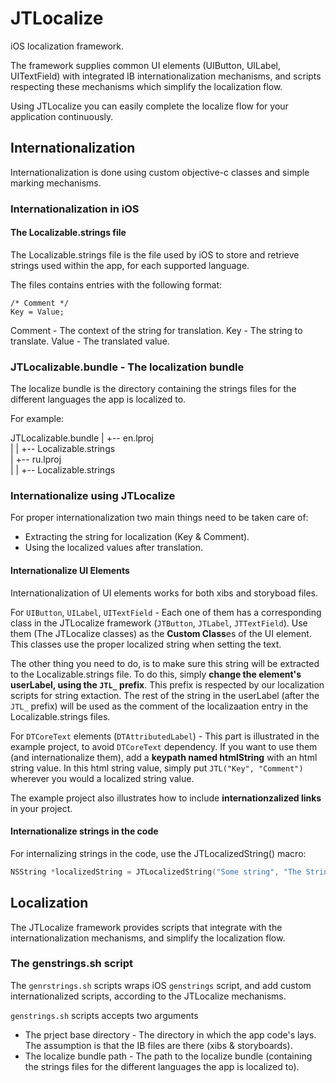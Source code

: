 JTLocalize
==========

iOS localization framework.

The framework supplies common UI elements (UIButton, UILabel, UITextField) with integrated IB internationalization mechanisms,
and scripts respecting these mechanisms which simplify the localization flow.

Using JTLocalize you can easily complete the localize flow for your application continuously.

## Internationalization

Internationalization is done using custom objective-c classes and simple marking mechanisms.

### Internationalization in iOS

#### The Localizable.strings file
The Localizable.strings file is the file used by iOS to store and retrieve strings used within the app, for each supported language.

The files contains entries with the following format:
```
/* Comment */
Key = Value;
```

Comment - The context of the string for translation.
Key - The string to translate.
Value - The translated value.

### JTLocalizable.bundle - The localization bundle

The localize bundle is the directory containing the strings files for the different languages the app is localized to.

For example:

JTLocalizable.bundle
|   +-- en.lproj <br/>
|   |   +-- Localizable.strings <br/>
|   +-- ru.lproj <br/>
|   |   +-- Localizable.strings <br/>


### Internationalize using JTLocalize

For proper internationalization two main things need to be taken care of:                                               
- Extracting the string for localization (Key & Comment).                                                             
- Using the localized values after translation. 

#### Internationalize UI Elements

Internationalization of UI elements works for both xibs and storyboad files.

For `UIButton`, `UILabel`, `UITextField` - Each one of them has a corresponding class in the JTLocalize framework (`JTButton`, `JTLabel`, `JTTextField`).
Use them (The JTLocalize classes) as the **Custom Class**es of the UI element. 
This classes use the proper localized string when setting the text.

The other thing you need to do, is to make sure this string will be extracted to the Localizable.strings file.
To do this, simply **change the element's userLabel, using the `JTL_` prefix**. 
This prefix is respected by our localization scripts for string extaction.
The rest of the string in the userLabel (after the `JTL_` prefix) will be used as the comment of the localizaation entry in the Localizable.strings files.

For `DTCoreText` elements (`DTAttributedLabel`) - This part is illustrated in the example project, to avoid `DTCoreText` dependency. 
If you want to use them (and internationalize them), add a **keypath named htmlString** with an html string value.
In this html string value, simply put `JTL("Key", "Comment")` wherever you would a localized string value.

The example project also illustrates how to include **internationzalized links** in your project.   

#### Internationalize strings in the code

For internalizing strings in the code, use the JTLocalizedString() macro: 
```objective-c
NSString *localizedString = JTLocalizedString("Some string", "The Strings context for translation")
```

## Localization

The JTLocalize framework provides scripts that integrate with the internationalization mechanisms, and simplify the localization flow.

### The genstrings.sh script

The `genrstrings.sh` scripts wraps iOS `genstrings` script, and add custom internationalized scripts, according to the JTLocalize mechanisms.

`genstrings.sh` scripts accepts two arguments
- The prject base directory - The directory in which the app code's lays. The assumption is that the IB files are there (xibs & storyboards).
- The localize bundle path - The path to the localize bundle (containing the strings files for the different languages the app is localized to).
 



